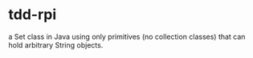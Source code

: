 # tdd-rpi
a Set class in Java using only primitives (no collection classes) that can hold arbitrary String objects.
